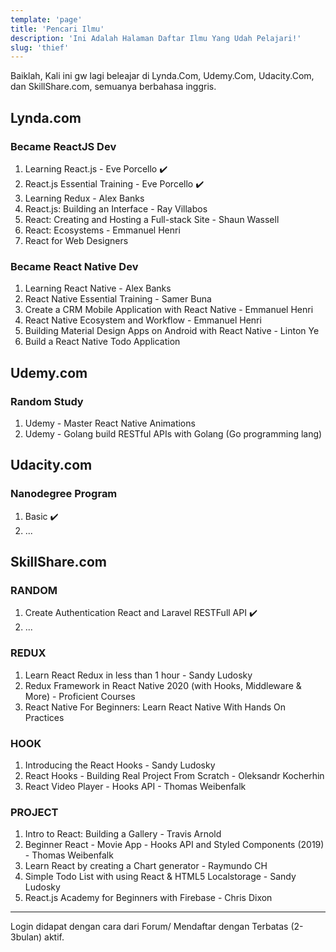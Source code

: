 ```yaml
---
template: 'page'
title: 'Pencari Ilmu'
description: 'Ini Adalah Halaman Daftar Ilmu Yang Udah Pelajari!'
slug: 'thief'
---
```


Baiklah, Kali ini gw lagi beleajar di Lynda.Com, Udemy.Com, Udacity.Com, dan SkillShare.com, semuanya berbahasa inggris.

## Lynda.com

### Became ReactJS Dev

1. Learning React.js - Eve Porcello ✔️
2. React.js Essential Training - Eve Porcello ✔️
3. Learning Redux - Alex Banks
4. React.js: Building an Interface - Ray Villabos
5. React: Creating and Hosting a Full-stack Site - Shaun Wassell
6. React: Ecosystems - Emmanuel Henri
7. React for Web Designers

### Became React Native Dev

1. Learning React Native - Alex Banks
2. React Native Essential Training - Samer Buna
3. Create a CRM Mobile Application with React Native - Emmanuel Henri
4. React Native Ecosystem and Workflow - Emmanuel Henri
5. Building Material Design Apps on Android with React Native - Linton Ye
6. Build a React Native Todo Application

## Udemy.com

### Random Study

1. Udemy - Master React Native Animations
2. Udemy - Golang build RESTful APIs with Golang (Go programming lang)

## Udacity.com

### Nanodegree Program

1. Basic ✔️
2. ...

## SkillShare.com

### RANDOM

1. Create Authentication React and Laravel RESTFull API ✔️
2. ...

### REDUX

1. Learn React Redux in less than 1 hour - Sandy Ludosky
2. Redux Framework in React Native 2020 (with Hooks, Middleware & More) - Proficient Courses
3. React Native For Beginners: Learn React Native With Hands On Practices

### HOOK

1. Introducing the React Hooks - Sandy Ludosky
2. React Hooks - Building Real Project From Scratch - Oleksandr Kocherhin
3. React Video Player - Hooks API - Thomas Weibenfalk

### PROJECT

1. Intro to React: Building a Gallery - Travis Arnold
2. Beginner React - Movie App - Hooks API and Styled Components (2019) - Thomas Weibenfalk
3. Learn React by creating a Chart generator - Raymundo CH
4. Simple Todo List with using React & HTML5 Localstorage - Sandy Ludosky
5. React.js Academy for Beginners with Firebase - Chris Dixon

---

Login didapat dengan cara dari Forum/ Mendaftar dengan Terbatas (2-3bulan) aktif.
